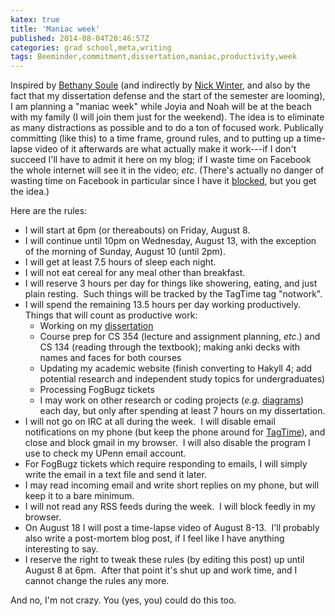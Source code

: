 ```yaml
---
katex: true
title: 'Maniac week'
published: 2014-08-04T20:46:57Z
categories: grad school,meta,writing
tags: Beeminder,commitment,dissertation,maniac,productivity,week
---
```


Inspired by <a href="http://blog.beeminder.com/maniac/">Bethany Soule</a> (and indirectly by <a href="http://blog.nickwinter.net/the-120-hour-workweek-epic-coding-time-lapse">Nick Winter</a>, and also by the fact that my dissertation defense and the start of the semester are looming), I am planning a "maniac week" while Joyia and Noah will be at the beach with my family (I will join them just for the weekend). The idea is to eliminate as many distractions as possible and to do a ton of focused work. Publically committing (like this) to a time frame, ground rules, and to putting up a time-lapse video of it afterwards are what actually make it work---if I don't succeed I'll have to admit it here on my blog; if I waste time on Facebook the whole internet will see it in the video; <em>etc</em>. (There's actually no danger of wasting time on Facebook in particular since I have it <a href="http://www.proginosko.com/leechblock.html">blocked</a>, but you get the idea.)

Here are the rules:
<ul>
	<li>I will start at 6pm (or thereabouts) on Friday, August 8.</li>
	<li>I will continue until 10pm on Wednesday, August 13, with the exception of the morning of Sunday, August 10 (until 2pm).</li>
	<li>I will get at least 7.5 hours of sleep each night.</li>
	<li>I will not eat cereal for any meal other than breakfast.</li>
	<li>I will reserve 3 hours per day for things like showering, eating, and just plain resting.  Such things will be tracked by the TagTime tag "notwork".</li>
	<li>I will spend the remaining 13.5 hours per day working productively. Things that will count as productive work:
<ul>
	<li>Working on my <a href="http://github.com/byorgey/thesis">dissertation</a></li>
	<li>Course prep for CS 354 (lecture and assignment planning, <em>etc</em>.) and CS 134 (reading through the textbook); making anki decks with names and faces for both courses</li>
	<li>Updating my academic website (finish converting to Hakyll 4; add potential research and independent study topics for undergraduates)</li>
	<li>Processing FogBugz tickets</li>
	<li>I may work on other research or coding projects (<em>e.g.</em> <a href="http://projects.haskell.org/diagrams">diagrams</a>) each day, but only after spending at least 7 hours on my dissertation.</li>
</ul>
</li>
	<li>I will not go on IRC at all during the week.  I will disable email notifications on my phone (but keep the phone around for <a href="http://messymatters.com/tagtime/">TagTime</a>), and close and block gmail in my browser.  I will also disable the program I use to check my UPenn email account.</li>
	<li>For FogBugz tickets which require responding to emails, I will simply write the email in a text file and send it later.</li>
	<li>I may read incoming email and write short replies on my phone, but will keep it to a bare minimum.</li>
	<li>I will not read any RSS feeds during the week.  I will block feedly in my browser.</li>
	<li>On August 18 I will post a time-lapse video of August 8-13.  I'll probably also write a post-mortem blog post, if I feel like I have anything interesting to say.</li>
	<li>I reserve the right to tweak these rules (by editing this post) up until August 8 at 6pm.  After that point it's shut up and work time, and I cannot change the rules any more.</li>
</ul>
And no, I'm not crazy. You (yes, you) could do this too.

